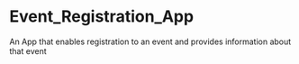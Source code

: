# Event_Registration_App
An App that enables registration to an event and provides information about that event
